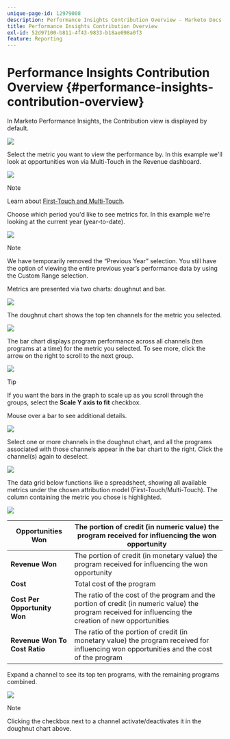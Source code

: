 ```yaml
---
unique-page-id: 12979008
description: Performance Insights Contribution Overview - Marketo Docs - Product Documentation
title: Performance Insights Contribution Overview
exl-id: 52d97100-b811-4f43-9833-b18ae098a0f3
feature: Reporting
---
```

# Performance Insights Contribution Overview {#performance-insights-contribution-overview}

In Marketo Performance Insights, the Contribution view is displayed by default.

![](assets/one-1.png)

Select the metric you want to view the performance by. In this example we'll look at opportunities won via Multi-Touch in the Revenue dashboard.

![](assets/2.png)

>[!NOTE]
>
>Learn about [First-Touch and Multi-Touch](/help/marketo/product-docs/reporting/revenue-cycle-analytics/revenue-tools/attribution/understanding-attribution.md).

Choose which period you'd like to see metrics for. In this example we're looking at the current year (year-to-date).

![](assets/3-1.png)

>[!NOTE]
>
>We have temporarily removed the “Previous Year” selection. You still have the option of viewing the entire previous year’s performance data by using the Custom Range selection.

Metrics are presented via two charts: doughnut and bar.

![](assets/four.png)

The doughnut chart shows the top ten channels for the metric you selected.

![](assets/5-1.png)

The bar chart displays program performance across all channels (ten programs at a time) for the metric you selected. To see more, click the arrow on the right to scroll to the next group.

![](assets/six.png)

>[!TIP]
>
>If you want the bars in the graph to scale up as you scroll through the groups, select the **Scale Y axis to fit** checkbox.

Mouse over a bar to see additional details.

![](assets/seven.png)

Select one or more channels in the doughnut chart, and all the programs associated with those channels appear in the bar chart to the right. Click the channel(s) again to deselect.

![](assets/eight.png)

The data grid below functions like a spreadsheet, showing all available metrics under the chosen attribution model (First-Touch/Multi-Touch). The column containing the metric you chose is highlighted.

![](assets/9.png)

| **Opportunities Won** |The portion of credit (in numeric value) the program received for influencing the won opportunity |
|---|---|
| **Revenue Won** |The portion of credit (in monetary value) the program received for influencing the won opportunity |
| **Cost** |Total cost of the program |
| **Cost Per Opportunity Won** |The ratio of the cost of the program and the portion of credit (in numeric value) the program received for influencing the creation of new opportunities |
| **Revenue Won To Cost Ratio** |The ratio of the portion of credit (in monetary value) the program received for influencing won opportunities and the cost of the program |

Expand a channel to see its top ten programs, with the remaining programs combined.

![](assets/10.png)

>[!NOTE]
>
>Clicking the checkbox next to a channel activate/deactivates it in the doughnut chart above.
